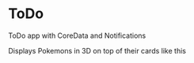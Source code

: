 # ToDo
ToDo app with CoreData and Notifications

Displays Pokemons in 3D on top of their cards like this


